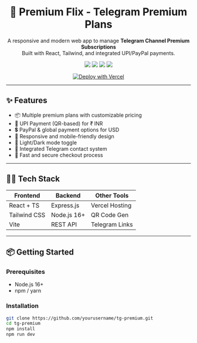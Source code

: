 <h1 align="center">🚀 Premium Flix - Telegram Premium Plans</h1>

<p align="center">
  A responsive and modern web app to manage <b>Telegram Channel Premium Subscriptions</b><br/>
  Built with React, Tailwind, and integrated UPI/PayPal payments.
</p>

<p align="center">
  <img src="https://img.shields.io/badge/React-18-blue?logo=react&logoColor=white" />
  <img src="https://img.shields.io/badge/TailwindCSS-3.0-38bdf8?logo=tailwindcss&logoColor=white" />
  <img src="https://img.shields.io/badge/Vite-Frontend-646CFF?logo=vite&logoColor=white" />
  <img src="https://img.shields.io/badge/Express-Backend-000000?logo=express&logoColor=white" />
</p>

<p align="center">
  <a href="https://vercel.com/new/git/external?repository-url=https://github.com/yourusername/tg-premium&project-name=premium-flix&repository-name=premium-flix">
    <img src="https://vercel.com/button" alt="Deploy with Vercel" />
  </a>
</p>

---

## ✨ Features

- 📦 Multiple premium plans with customizable pricing
- 💸 UPI Payment (QR-based) for ₹ INR
- 💲 PayPal & global payment options for USD
- 📱 Responsive and mobile-friendly design
- 🌙 Light/Dark mode toggle
- 🔗 Integrated Telegram contact system
- 🔐 Fast and secure checkout process

---

## 🧑‍💻 Tech Stack

| Frontend       | Backend       | Other Tools     |
|----------------|---------------|-----------------|
| React + TS     | Express.js    | Vercel Hosting  |
| Tailwind CSS   | Node.js 16+   | QR Code Gen     |
| Vite           | REST API      | Telegram Links  |

---

## 📦 Getting Started

### Prerequisites

- Node.js 16+
- npm / yarn

### Installation

```bash
git clone https://github.com/yourusername/tg-premium.git
cd tg-premium
npm install
npm run dev
